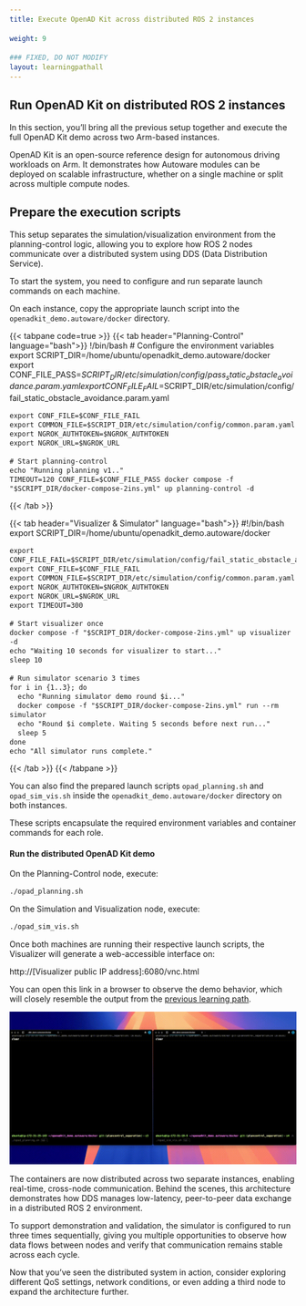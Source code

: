 ```yaml
---
title: Execute OpenAD Kit across distributed ROS 2 instances

weight: 9

### FIXED, DO NOT MODIFY
layout: learningpathall
---
```


## Run OpenAD Kit on distributed ROS 2 instances

In this section, you’ll bring all the previous setup together and execute the full OpenAD Kit demo across two Arm-based instances.

OpenAD Kit is an open-source reference design for autonomous driving workloads on Arm. 
It demonstrates how Autoware modules can be deployed on scalable infrastructure, whether on a single machine or split across multiple compute nodes.

## Prepare the execution scripts

This setup separates the simulation/visualization environment from the planning-control logic, allowing you to explore how ROS 2 nodes communicate over a distributed system using DDS (Data Distribution Service).

To start the system, you need to configure and run separate launch commands on each machine.

On each instance, copy the appropriate launch script into the `openadkit_demo.autoware/docker` directory.

{{< tabpane code=true >}}
  {{< tab header="Planning-Control" language="bash">}}
    !/bin/bash
    # Configure the environment variables
    export SCRIPT_DIR=/home/ubuntu/openadkit_demo.autoware/docker
    export CONF_FILE_PASS=$SCRIPT_DIR/etc/simulation/config/pass_static_obstacle_avoidance.param.yaml
    export CONF_FILE_FAIL=$SCRIPT_DIR/etc/simulation/config/fail_static_obstacle_avoidance.param.yaml

    export CONF_FILE=$CONF_FILE_FAIL
    export COMMON_FILE=$SCRIPT_DIR/etc/simulation/config/common.param.yaml
    export NGROK_AUTHTOKEN=$NGROK_AUTHTOKEN
    export NGROK_URL=$NGROK_URL

    # Start planning-control
    echo "Running planning v1.."
    TIMEOUT=120 CONF_FILE=$CONF_FILE_PASS docker compose -f "$SCRIPT_DIR/docker-compose-2ins.yml" up planning-control -d  
  {{< /tab >}}
  
  {{< tab header="Visualizer & Simulator" language="bash">}}
    #!/bin/bash
    export SCRIPT_DIR=/home/ubuntu/openadkit_demo.autoware/docker

    export CONF_FILE_FAIL=$SCRIPT_DIR/etc/simulation/config/fail_static_obstacle_avoidance.param.yaml
    export CONF_FILE=$CONF_FILE_FAIL
    export COMMON_FILE=$SCRIPT_DIR/etc/simulation/config/common.param.yaml
    export NGROK_AUTHTOKEN=$NGROK_AUTHTOKEN
    export NGROK_URL=$NGROK_URL
    export TIMEOUT=300

    # Start visualizer once
    docker compose -f "$SCRIPT_DIR/docker-compose-2ins.yml" up visualizer -d
    echo "Waiting 10 seconds for visualizer to start..."
    sleep 10

    # Run simulator scenario 3 times
    for i in {1..3}; do
      echo "Running simulator demo round $i..."
      docker compose -f "$SCRIPT_DIR/docker-compose-2ins.yml" run --rm simulator
      echo "Round $i complete. Waiting 5 seconds before next run..."
      sleep 5
    done
    echo "All simulator runs complete." 
  {{< /tab >}}
{{< /tabpane >}}

You can also find the prepared launch scripts `opad_planning.sh` and `opad_sim_vis.sh` inside the `openadkit_demo.autoware/docker` directory on both instances.

These scripts encapsulate the required environment variables and container commands for each role.

#### Run the distributed OpenAD Kit demo

On the Planning-Control node, execute:

```bash
./opad_planning.sh
```

On the Simulation and Visualization node, execute:

```bash
./opad_sim_vis.sh
```


Once both machines are running their respective launch scripts, the Visualizer will generate a web-accessible interface on:

http://[Visualizer public IP address]:6080/vnc.html

You can open this link in a browser to observe the demo behavior, which will closely resemble the output from the [previous learning path](http://learn.arm.com/learning-paths/automotive/openadkit1_container/4_run_openadkit/). 

![Distributed OpenAD Kit simulation running on two Arm-based instances with visualizer and simulator coordination over DDS](split_aws_run.gif "Figure 4: Visualizer output from a distributed OpenAD Kit simulation showing ROS 2 modules running across two cloud instances using DDS communication.")

The containers are now distributed across two separate instances, enabling real-time, cross-node communication.
Behind the scenes, this architecture demonstrates how DDS manages low-latency, peer-to-peer data exchange in a distributed ROS 2 environment.

To support demonstration and validation, the simulator is configured to run three times sequentially, giving you multiple opportunities to observe how data flows between nodes and verify that communication remains stable across each cycle.

Now that you’ve seen the distributed system in action, consider exploring different QoS settings, network conditions, or even adding a third node to expand the architecture further.
